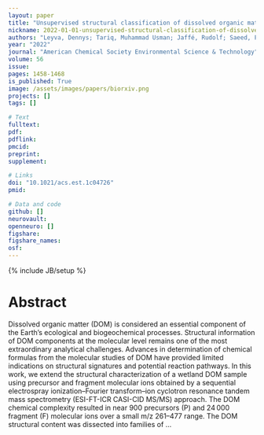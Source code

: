 ```yaml
---
layout: paper
title: "Unsupervised structural classification of dissolved organic matter based on fragmentation pathways"
nickname: 2022-01-01-unsupervised-structural-classification-of-dissolved-organic-matter-based-on-fragmentation-pathways
authors: "Leyva, Dennys; Tariq, Muhammad Usman; Jaffé, Rudolf; Saeed, Fahad; Lima, Francisco Fernandez; "
year: "2022"
journal: "American Chemical Society Environmental Science & Technology"
volume: 56
issue:
pages: 1458-1468
is_published: True
image: /assets/images/papers/biorxiv.png
projects: []
tags: []

# Text
fulltext:
pdf:
pdflink:
pmcid:
preprint: 
supplement:

# Links
doi: "10.1021/acs.est.1c04726"
pmid:

# Data and code
github: []
neurovault:
openneuro: []
figshare:
figshare_names:
osf:
---
```

{% include JB/setup %}

# Abstract

Dissolved organic matter (DOM) is considered an essential component of the Earth’s ecological and biogeochemical processes. Structural information of DOM components at the molecular level remains one of the most extraordinary analytical challenges. Advances in determination of chemical formulas from the molecular studies of DOM have provided limited indications on structural signatures and potential reaction pathways. In this work, we extend the structural characterization of a wetland DOM sample using precursor and fragment molecular ions obtained by a sequential electrospray ionization–Fourier transform–ion cyclotron resonance tandem mass spectrometry (ESI-FT-ICR CASI-CID MS/MS) approach. The DOM chemical complexity resulted in near 900 precursors (P) and 24 000 fragment (F) molecular ions over a small m/z 261–477 range. The DOM structural content was dissected into families of …
